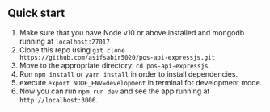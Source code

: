 ## Quick start

1.  Make sure that you have Node v10 or above installed and mongodb running at `localhost:27017`</br>
2.  Clone this repo using `git clone https://github.com/asifsabir5020/pos-api-expressjs.git`
3.  Move to the appropriate directory: `cd pos-api-expressjs`.<br />
4.  Run `npm install` or `yarn install` in order to install dependencies. <br />
5.  execute `export NODE_ENV=development` in terminal for development mode. <br />
6.  Now you can run `npm run dev` and see the app running at `http://localhost:3006`.
